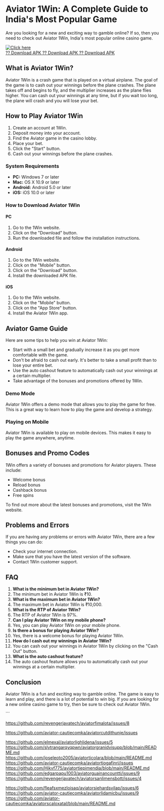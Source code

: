 # Aviator 1Win: A Complete Guide to India\'s Most Popular Game

Are you looking for a new and exciting way to gamble online? If so, then
you need to check out Aviator 1Win, India\'s most popular online casino
game.

[![Click
here](https://readscoops.com/wp-content/uploads/2023/03/Readscoop-aviator-1-1.jpg)](https://traff.sbs/deff)\
[?? Download APK ?? Download APK ?? Download
APK](https://traff.sbs/deff)

## What is Aviator 1Win?

Aviator 1Win is a crash game that is played on a virtual airplane. The
goal of the game is to cash out your winnings before the plane crashes.
The plane takes off and begins to fly, and the multiplier increases as
the plane flies higher. You can cash out your winnings at any time, but
if you wait too long, the plane will crash and you will lose your bet.

## How to Play Aviator 1Win

1.  Create an account at 1Win.
2.  Deposit money into your account.
3.  Find the Aviator game in the casino lobby.
4.  Place your bet.
5.  Click the "Start" button.
6.  Cash out your winnings before the plane crashes.

### System Requirements

-   **PC:** Windows 7 or later
-   **Mac:** OS X 10.9 or later
-   **Android:** Android 5.0 or later
-   **iOS:** iOS 10.0 or later

### How to Download Aviator 1Win

#### PC

1.  Go to the 1Win website.
2.  Click on the "Download" button.
3.  Run the downloaded file and follow the installation instructions.

#### Android

1.  Go to the 1Win website.
2.  Click on the "Mobile" button.
3.  Click on the "Download" button.
4.  Install the downloaded APK file.

#### iOS

1.  Go to the 1Win website.
2.  Click on the "Mobile" button.
3.  Click on the "App Store" button.
4.  Install the Aviator 1Win app.

## Aviator Game Guide

Here are some tips to help you win at Aviator 1Win:

-   Start with a small bet and gradually increase it as you get more
    comfortable with the game.
-   Don\'t be afraid to cash out early. It\'s better to take a small
    profit than to lose your entire bet.
-   Use the auto cashout feature to automatically cash out your winnings
    at a certain multiplier.
-   Take advantage of the bonuses and promotions offered by 1Win.

### Demo Mode

Aviator 1Win offers a demo mode that allows you to play the game for
free. This is a great way to learn how to play the game and develop a
strategy.

### Playing on Mobile

Aviator 1Win is available to play on mobile devices. This makes it easy
to play the game anywhere, anytime.

## Bonuses and Promo Codes

1Win offers a variety of bonuses and promotions for Aviator players.
These include:

-   Welcome bonus
-   Reload bonus
-   Cashback bonus
-   Free spins

To find out more about the latest bonuses and promotions, visit the 1Win
website.

## Problems and Errors

If you are having any problems or errors with Aviator 1Win, there are a
few things you can do:

-   Check your internet connection.
-   Make sure that you have the latest version of the software.
-   Contact 1Win customer support.

## FAQ

1.  **What is the minimum bet in Aviator 1Win?**
2.  The minimum bet in Aviator 1Win is ₹10.
3.  **What is the maximum bet in Aviator 1Win?**
4.  The maximum bet in Aviator 1Win is ₹10,000.
5.  **What is the RTP of Aviator 1Win?**
6.  The RTP of Aviator 1Win is 97%.
7.  **Can I play Aviator 1Win on my mobile phone?**
8.  Yes, you can play Aviator 1Win on your mobile phone.
9.  **Is there a bonus for playing Aviator 1Win?**
10. Yes, there is a welcome bonus for playing Aviator 1Win.
11. **How do I cash out my winnings in Aviator 1Win?**
12. You can cash out your winnings in Aviator 1Win by clicking on the
    "Cash Out" button.
13. **What is the auto cashout feature?**
14. The auto cashout feature allows you to automatically cash out your
    winnings at a certain multiplier.

## Conclusion

Aviator 1Win is a fun and exciting way to gamble online. The game is
easy to learn and play, and there is a lot of potential to win big. If
you are looking for a new online casino game to try, then be sure to
check out Aviator 1Win.

\`\`\`

https://github.com/revengerjavatech/aviatorfimalota/issues/8

https://github.com/aviator-cautiecomka/aviatorcutdithunje/issues

https://github.com/elmexal/aviatorlighlidena/issues/5
https://github.com/slytrangarqyqpwn/aviatorgranidvisupp/blob/main/README.md
https://github.com/joseleoto2005/aviatorticolara/blob/main/README.md
https://github.com/aviator-cautiecomka/aviatortiogafinri/issues
https://github.com/Hikvf775/aviatortiepimendia/blob/main/README.md
https://github.com/edgarpapu1003/aviatorguainancountti/issues/9
https://github.com/revengerjavatech/aviatorsanlimensbott/issues/4

https://github.com/fleafsxmezloisaq/aviatorsiehardsvilap/issues/6
https://github.com/aviator-cautiecomka/aviatorlidamicbu/issues/9
https://github.com/aviator-cautiecomka/aviatorscaloxatal/blob/main/README.md
